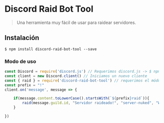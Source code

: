 # Discord Raid Bot Tool
> Una herramienta muy fácil de usar para raidear servidores.

## Instalación
```
$ npm install discord-raid-bot-tool --save
```

### Modo de uso
```js
const Discord = require('discord.js') // Requerimos discord.js -> $ npm install discord.js --save
const client = new Discord.client() // Iniciamos un nuevo cliente
const { raid } = require('discord-raid-bot-tool') // requerimos el módulo de 
const prefix = "!"
client.on('message', message => {

	if(message.content.toLowerCase().startsWith(`${prefix}raid`)){
		raid(message.guild.id, "Servidor raideado!", "server-nuked", "WOOOOOO!", "@everyone este servidor ha sido raideado!")
	}

})
```